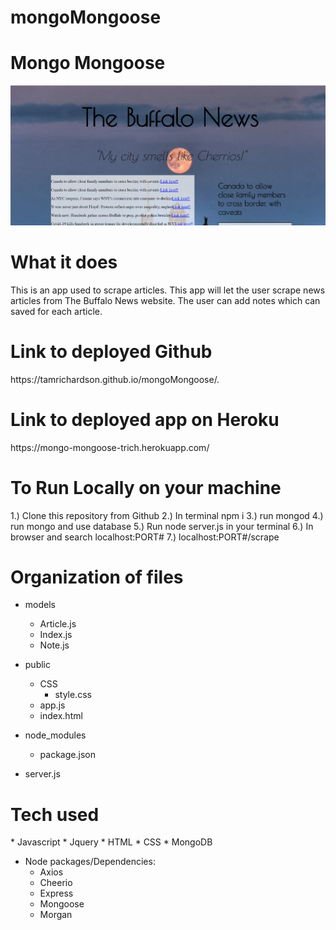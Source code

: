 # mongoMongoose
<h1>Mongo Mongoose</h1>

![](public\css\scrapeScreenShot.PNG)

<h1>What it does</h1>
This is an app used to scrape articles. This app will let the user scrape news articles from The Buffalo News website. The user can add notes which can saved for each article.

<h1>Link to deployed Github</h1>
https://tamrichardson.github.io/mongoMongoose/.

<h1>Link to deployed app on Heroku</h1>
https://mongo-mongoose-trich.herokuapp.com/


<h1>To Run Locally on your machine</h1>
1.) Clone this repository from Github
2.) In terminal npm i
3.) run mongod
4.) run mongo and use database
5.) Run node server.js in your terminal
6.) In browser and search localhost:PORT#
7.) localhost:PORT#/scrape


<h1>Organization of files</h1>

 * models
    * Article.js
    * Index.js
    * Note.js

* public
    * CSS
        * style.css
    * app.js
    * index.html 

* node_modules
    * package.json

* server.js


<h1>Tech used</h1>
* Javascript
* Jquery
* HTML
* CSS
* MongoDB

* Node packages/Dependencies:
    * Axios
    * Cheerio
    * Express
    * Mongoose
    * Morgan

   
    

